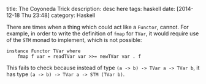 title: The Coyoneda Trick
description: desc here
tags: haskell
date: [2014-12-18 Thu 23:48]
category: Haskell

There are times when a thing which could act like a `Functor`, cannot.  For
example, in order to write the definition of `fmap` for `TVar`, it would
require use of the `STM` monad to implement, which is not possible:

    instance Functor TVar where
        fmap f var = readTVar var >>= newTVar var . f

This fails to check because instead of type `(a -> b) -> TVar a -> TVar b`, it
has type `(a -> b) -> TVar a -> STM (TVar b)`.
